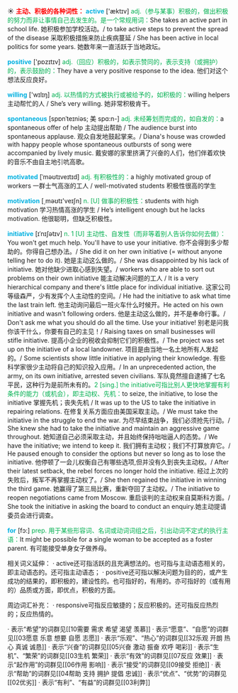 ☀ <font color="red">**主动、积极的各种词性：**</font>
<font color="sky blue">**active**</font> ['æktɪv] 
<font color="#00b050">adj.（参与某事）积极的，做出积极的努力而非让事情自己去发生的。是一个常规用词：</font>She takes an active part in school life. 她积极参加学校活动。/ to take active steps to prevent the spread of the disease 采取积极措施来防止疾病蔓延 / She has been active in local politics for some years. 她数年来一直活跃于当地政坛。

<font color="sky blue">**positive**</font> ['pɒzɪtɪv] 
<font color="#00b050">adj.（回应）积极的，如表示赞同的，表示支持（或拥护）的，表示鼓励的：</font>They have a very positive response to the idea. 他们对这个想法反应良好。

<font color="sky blue">**willing**</font> ['wɪlɪŋ] 
<font color="#00b050">adj. 以热情的方式被执行或被给予的，如积极的：</font>willing helpers 主动帮忙的人 / She’s very willing. 她非常积极肯干。
           
<font color="sky blue">**spontaneous**</font> [spɒnˈteɪniəs; 美 spɑ:n-]
<font color="#00b050">adj. 未经筹划而完成的，如自发的：</font>a spontaneous offer of help 主动提出帮助 / The audience burst into spontaneous applause. 观众自发地鼓起掌来。/ Diana's house was crowded with happy people whose spontaneous outbursts of song were accompanied by lively music. 戴安娜的家里挤满了兴奋的人们，他们伴着欢快的音乐不由自主地引吭高歌。

<font color="sky blue">**motivated**</font> [ˈməʊtɪveɪtɪd]
<font color="#00b050">adj. 有积极性的：</font>a highly motivated group of workers 一群士气高涨的工人 / well-motivated students 积极性很高的学生

<font color="sky blue">**motivation**</font> [͵məʊtɪ'veɪʃn] 
<font color="#00b050">n. [U] 做事的积极性：</font>students with high motivation 学习热情高涨的学生 / He’s intelligent enough but he lacks motivation. 他很聪明，但缺乏积极性。
           
<font color="sky blue">**initiative**</font> [ɪˈnɪʃətɪv]
<font color="#00b050">n. 1 [U] 主动性、自发性（而非等着别人告诉你如何去做）：</font>You won't get much help. You'll have to use your initiative. 你不会得到多少帮助的。你得自己想办法。/ She did it on her own initiative (= without anyone telling her to do it). 她是主动这么做的。/ She was disappointed by his lack of initiative. 她对他缺少进取心感到失望。/ workers who are able to sort out problems on their own initiative 能主动解决问题的工人 / It is a very hierarchical company and there's little place for individual initiative. 这家公司等级森严，少有发挥个人主动性的空间。/ He had the initiative to ask what time the last train left. 他主动询问最后一班火车什么时候开。He acted on his own initiative and wasn't following orders. 他是主动这么做的，并不是奉命行事。/ Don't ask me what you should do all the time. Use your initiative! 别老是问我你该干什么，你要有自己的主见！/ Raising taxes on small businesses will stifle initiative. 提高小企业的税收会抑制它们的积极性。/ The project was set up on the initiative of a local landowner. 项目是由当地一名土地所有人发起的。/ Some scientists show little initiative in applying their knowledge. 有些科学家很少主动将自己的知识投入应用。/ In an unprecedented action, the army, on its own initiative, arrested seven civilians. 军队竟然擅自逮捕了七名平民，这种行为是前所未有的。<font color="#00b050">2 [sing.] the initiative可指比别人更快地掌握有利条件的能力（或机会），即主动权、先机：</font>to seize, the initiative, to lose the initiative 掌握先机；丧失先机 / It was up to the US to take the initiative in repairing relations. 在修复关系方面应由美国采取主动。/ We must take the initiative in the struggle to end the war. 为尽早结束战争，我们必须抢先行动。/ She knew she had to take the initiative and maintain an aggressive game throughout. 她知道自己必须采取主动，并且始终保持咄咄逼人的态势。/ We have the initiative; we intend to keep it. 我们拥有主动权；我们不打算放弃它。/ He paused enough to consider the options but never so long as to lose the initiative. 他停顿了一会儿权衡自己有哪些选项,但并没有久到丧失主动权。/ After their latest setback, the rebel forces no longer hold the initiative. 经过上次的失败后，叛军不再掌握主动权了。/ She then regained the initiative in winning the third game. 她赢得了第三局比赛，重新夺回了主动权。/ The initiative to reopen negotiations came from Moscow. 重启谈判的主动权来自莫斯科方面。/ She took the initiative in asking the board to conduct an enquiry.她主动提请委员会进行调查。
 
<font color="sky blue">**for**</font> [fɔ:] 
<font color="#00b050">prep. 用于某些形容词、名词或动词词组之后，引出动词不定式的执行主语：</font>It might be possible for a single woman to be accepted as a foster parent. 有可能接受单身女子做养母。

相关词义延伸：
· active还可指活跃的且充满想法的。也可指与主动语态相关的，即主动语态的。还可指主动语态；
· positive还可指以解决问题为目的的，或产生成功的结果的，即积极的，建设性的。也可指好的，有用的。亦可指好的（或有用的）品质或方面，即优点，积极的方面。

周边词汇补充：
· responsive可指反应敏捷的；反应积极的。还可指反应热烈的；反应热情的。

· 表示“希望”的词群见[[10需要 需求 希望 渴望 羡慕]]
· 表示“愿意”、“自愿”的词群见[[03愿意 乐意 想要 自愿 志愿]]
· 表示“乐观”、“热心”的词群见[[32乐观 开朗 热心 真诚 诚恳]]
· 表示“兴奋”的词群见[[05兴奋 激动 振奋 欢呼 喝彩]]
· 表示“生机”、“繁荣”的词群见[[03生机 繁荣]]
· 表示“有效”的词群见[[07反应 效果]]
· 表示“起作用”的词群见[[06作用 影响]]
· 表示“接受”的词群见[[09接受 拒绝]]
· 表示“帮助”的词群见[[04帮助 支持 拥护 提倡 忠诚]]
· 表示“优点”、“优势”的词群见[[02优劣]]
· 表示“有利”、“有益”的词群见[[03利弊]]
